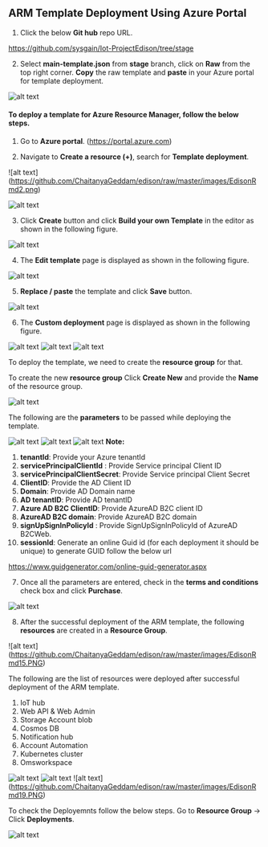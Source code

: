 ## ARM Template Deployment Using Azure Portal

1.	Click the below **Git hub** repo URL.

https://github.com/sysgain/Iot-ProjectEdison/tree/stage

2.	Select **main-template.json** from **stage** branch, click on **Raw** from the top right corner. **Copy** the raw template and **paste** in your Azure portal for template deployment.

![alt text](https://github.com/ChaitanyaGeddam/edison/raw/master/images/EdisonRmd1.png)

#### To deploy a template for Azure Resource Manager, follow the below steps.

1.	Go to **Azure portal**. (https://portal.azure.com)

2.	Navigate to **Create a resource (+)**, search for **Template deployment**.

![alt text] (https://github.com/ChaitanyaGeddam/edison/raw/master/images/EdisonRmd2.png)

![alt text](https://github.com/ChaitanyaGeddam/edison/raw/master/images/EdisonRmd3.PNG)

3.	Click **Create** button and click **Build your own Template** in the editor as shown in the following figure.

![alt text](https://github.com/ChaitanyaGeddam/edison/raw/master/images/EdisonRmd4.PNG)

4.	The **Edit template** page is displayed as shown in the following figure.

![alt text](https://github.com/ChaitanyaGeddam/edison/raw/master/images/EdisonRmd5.PNG)

5.	**Replace / paste** the template and click **Save** button.

![alt text](https://github.com/ChaitanyaGeddam/edison/raw/master/images/EdisonRmd6.PNG)

6.	The **Custom deployment** page is displayed as shown in the following figure.

![alt text](https://github.com/ChaitanyaGeddam/edison/raw/master/images/EdisonRmd7.PNG)
![alt text](https://github.com/ChaitanyaGeddam/edison/raw/master/images/EdisonRmd8.PNG)
![alt text](https://github.com/ChaitanyaGeddam/edison/raw/master/images/EdisonRmd9.PNG)

To deploy the template, we need to create the **resource group** for that.

To create the new **resource group** Click **Create New** and provide the **Name** of the resource group.

![alt text](https://github.com/ChaitanyaGeddam/edison/raw/master/images/EdisonRmd10.PNG)

The following are the **parameters** to be passed while deploying the template.

![alt text](https://github.com/ChaitanyaGeddam/edison/raw/master/images/EdisonRmd11.PNG)
![alt text](https://github.com/ChaitanyaGeddam/edison/raw/master/images/EdisonRmd12.PNG)
![alt text](https://github.com/ChaitanyaGeddam/edison/raw/master/images/EdisonRmd13.PNG)
**Note:** 
1.	**tenantId**: Provide your Azure tenantId
2.  **servicePrincipalClientId** : Provide Service principal Client ID
3.  **servicePrincipalClientSecret**: Provide Service principal Client Secret
4.	**ClientID**: Provide the AD Client ID
5.	**Domain**: Provide AD Domain name
6.  **AD tenantID**: Provide AD tenantID
7.  **Azure AD B2C ClientID**: Provide AzureAD B2C client ID
8.  **AzureAD B2C domain**: Provide AzureAD B2C domain
9.  **signUpSignInPolicyId** : Provide SignUpSignInPolicyId of AzureAD B2CWeb.
10.	**sessionId**: Generate an online Guid id (for each deployment it should be unique)
to generate GUID follow the below url

https://www.guidgenerator.com/online-guid-generator.aspx

7.	Once all the parameters are entered, check in the **terms and conditions** check box and click **Purchase**.

![alt text](https://github.com/ChaitanyaGeddam/edison/raw/master/images/EdisonRmd14.PNG)

8.	After the successful deployment of the ARM template, the following **resources** are created in a **Resource Group**.

![alt text] (https://github.com/ChaitanyaGeddam/edison/raw/master/images/EdisonRmd15.PNG)

The following are the list of resources were deployed after successful deployment of the ARM template.

1.	IoT hub
2.	Web API & Web Admin 
3.	Storage Account blob
4.	Cosmos DB
5.	Notification hub
6.	Account Automation
7.	Kubernetes cluster
8.	Omsworkspace


![alt text](https://github.com/ChaitanyaGeddam/edison/raw/master/images/EdisonRmd16.PNG)
![alt text](https://github.com/ChaitanyaGeddam/edison/raw/master/images/EdisonRmd17.PNG)
![alt text] (https://github.com/ChaitanyaGeddam/edison/raw/master/images/EdisonRmd19.PNG)

To check the Deployemnts follow the below steps.
Go to **Resource Group** -> Click **Deployments**.

![alt text](https://github.com/ChaitanyaGeddam/edison/raw/master/images/EdisonRmd18.PNG)


 
